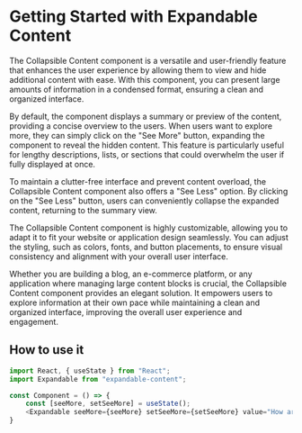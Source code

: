 # Getting Started with Expandable Content

The Collapsible Content component is a versatile and user-friendly feature that enhances the user experience by allowing them to view and hide additional content with ease. With this component, you can present large amounts of information in a condensed format, ensuring a clean and organized interface.

By default, the component displays a summary or preview of the content, providing a concise overview to the users. When users want to explore more, they can simply click on the "See More" button, expanding the component to reveal the hidden content. This feature is particularly useful for lengthy descriptions, lists, or sections that could overwhelm the user if fully displayed at once.

To maintain a clutter-free interface and prevent content overload, the Collapsible Content component also offers a "See Less" option. By clicking on the "See Less" button, users can conveniently collapse the expanded content, returning to the summary view.

The Collapsible Content component is highly customizable, allowing you to adapt it to fit your website or application design seamlessly. You can adjust the styling, such as colors, fonts, and button placements, to ensure visual consistency and alignment with your overall user interface.

Whether you are building a blog, an e-commerce platform, or any application where managing large content blocks is crucial, the Collapsible Content component provides an elegant solution. It empowers users to explore information at their own pace while maintaining a clean and organized interface, improving the overall user experience and engagement.

## How to use it

```js
import React, { useState } from "React";
import Expandable from "expandable-content";

const Component = () => {
    const [seeMore, setSeeMore] = useState();
    <Expandable seeMore={seeMore} setSeeMore={setSeeMore} value="How are your?" length={2} />
}

```
